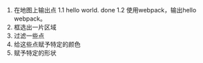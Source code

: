 1. 在地图上输出点
1.1 hello world. done
1.2 使用webpack，输出hello webpack。
2. 框选出一片区域
3. 过滤一些点
4. 给这些点赋予特定的颜色
5. 赋予特定的形状
